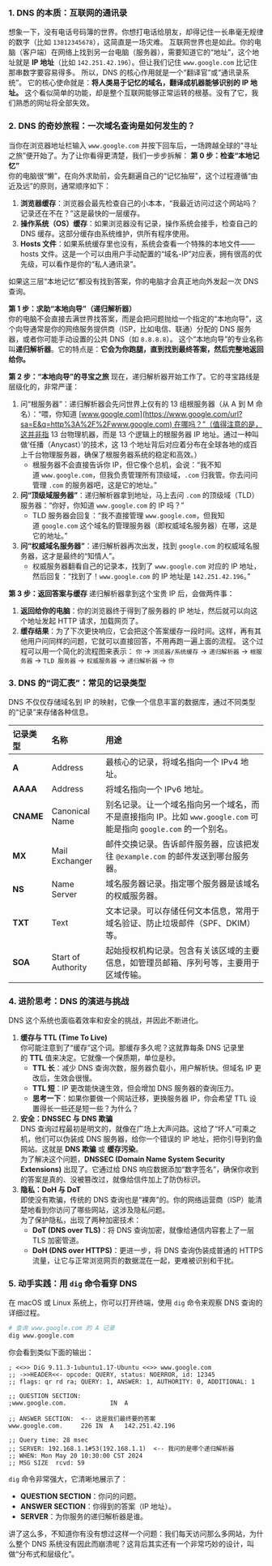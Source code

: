 ### 1. DNS 的本质：互联网的通讯录
想象一下，没有电话号码簿的世界。你想打电话给朋友，却得记住一长串毫无规律的数字（比如 `13812345678`），这简直是一场灾难。
互联网世界也是如此。你的电脑（客户端）在网络上找到另一台电脑（服务器），需要知道它的“地址”，这个地址就是 **IP 地址**（比如 `142.251.42.196`）。但让我们记住 `www.google.com` 比记住那串数字要容易得多。
所以，DNS 的核心作用就是一个“翻译官”或“通讯录系统”。
它的核心使命就是：**将人类易于记忆的域名，翻译成机器能够识别的 IP 地址。**
这个看似简单的功能，却是整个互联网能够正常运转的根基。没有了它，我们熟悉的网址将全部失效。

### 2. DNS 的奇妙旅程：一次域名查询是如何发生的？
当你在浏览器地址栏输入 `www.google.com` 并按下回车后，一场跨越全球的“寻址之旅”便开始了。为了让你看得更清楚，我们一步步拆解：
**第 0 步：检查“本地记忆”**  
你的电脑很“懒”，在向外求助前，会先翻遍自己的“记忆抽屉”，这个过程遵循“由近及远”的原则，通常顺序如下：
1. **浏览器缓存**：浏览器会最先检查自己的小本本，“我最近访问过这个网站吗？记录还在不在？”这是最快的一层缓存。
2. **操作系统（OS）缓存**：如果浏览器没有记录，操作系统会接手，检查自己的 DNS 缓存。这部分缓存由系统维护，供所有程序使用。
3. **Hosts 文件**：如果系统缓存里也没有，系统会查看一个特殊的本地文件——hosts 文件。这是一个可以由用户手动配置的“域名-IP”对应表，拥有很高的优先级，可以看作是你的“私人通讯录”。

如果这三层“本地记忆”都没有找到答案，你的电脑才会真正地向外发起一次 DNS 查询。

**第 1 步：求助“本地向导”（递归解析器）**  
你的电脑不会直接去满世界找答案，而是会把问题抛给一个指定的“本地向导”，这个向导通常是你的网络服务提供商（ISP，比如电信、联通）分配的 DNS 服务器，或者你可能手动设置的公共 DNS（如 `8.8.8.8`）。
这个“本地向导”的专业名称叫**递归解析器**。它的特点是：**它会为你跑腿，直到找到最终答案，然后完整地返回给你。**

**第 2 步：“本地向导”的寻宝之旅**
现在，递归解析器开始工作了。它的寻宝路线是层级化的，非常严谨：
1. 问“根服务器”：递归解析器会先问世界上仅有的 13 组根服务器（从 A 到 M 命名）：“喂，你知道 [www.google.com](https://www.google.com/url?sa=E&q=http%3A%2F%2Fwww.google.com) 在哪吗？”（值得注意的是，这并非指 13 台物理机器，而是 13 个逻辑上的根服务器 IP 地址。通过一种叫做‘任播（Anycast）’的技术，这 13 个地址背后对应着分布在全球各地的成百上千台物理服务器，确保了根服务器系统的稳定和高效。）
    - 根服务器不会直接告诉你 IP，但它像个总机，会说：“我不知道 `www.google.com`，但我负责管理所有顶级域，`.com` 归我管。你去问问管理 `.com` 的服务器吧，这是它的地址。”
2. **问“顶级域服务器”**：递归解析器拿到地址，马上去问 `.com` 的顶级域（TLD）服务器：“你好，你知道 `www.google.com` 的 IP 吗？”
    - TLD 服务器会回复：“我不直接管理 `www.google.com`，但我知道 `google.com` 这个域名的管理服务器（即权威域名服务器）在哪，这是它的地址。”
3. **问“权威域名服务器”**：递归解析器再次出发，找到 `google.com` 的权威域名服务器，这才是最终的“知情人”。
    - 权威服务器翻看自己的记录本，找到了 `www.google.com` 对应的 IP 地址，然后回复：“找到了！`www.google.com` 的 IP 地址是 `142.251.42.196`。”

**第 3 步：返回答案与缓存**
递归解析器拿到这个宝贵 IP 后，会做两件事：
1. **返回给你的电脑**：你的浏览器终于得到了服务器的 IP 地址，然后就可以向这个地址发起 HTTP 请求，加载网页了。
2. **缓存结果**：为了下次更快响应，它会把这个答案缓存一段时间。这样，再有其他用户问同样的问题，它就可以直接回答，不用再跑一遍上面的流程。
这个过程可以用一个简化的流程图来表示：
`你` -> `浏览器/系统缓存` -> `递归解析器` -> `根服务器` -> `TLD 服务器` -> `权威服务器` -> `递归解析器` -> `你`

### 3. DNS 的“词汇表”：常见的记录类型
DNS 不仅仅存储域名到 IP 的映射，它像一个信息丰富的数据库，通过不同类型的“记录”来存储各种信息。

|记录类型|名称|用途|
|:--|:--|:--|
|**A**|Address|最核心的记录，将域名指向一个 IPv4 地址。|
|**AAAA**|Address|将域名指向一个 IPv6 地址。|
|**CNAME**|Canonical Name|别名记录。让一个域名指向另一个域名，而不是直接指向 IP。比如 `www.google.com` 可能是指向 `google.com` 的一个别名。|
|**MX**|Mail Exchanger|邮件交换记录。告诉邮件服务器，应该把发往 `@example.com` 的邮件发送到哪台服务器。|
|**NS**|Name Server|域名服务器记录。指定哪个服务器是该域名的权威服务器。|
|**TXT**|Text|文本记录。可以存储任何文本信息，常用于域名验证、防止垃圾邮件（SPF、DKIM）等。|
|**SOA**|Start of Authority|起始授权机构记录。包含有关该区域的主要信息，如管理员邮箱、序列号等，主要用于区域传输。|

### 4. 进阶思考：DNS 的演进与挑战
DNS 这个系统也面临着效率和安全的挑战，并因此不断进化。
1. **缓存与 TTL (Time To Live)**  
    你可能注意到了“缓存”这个词。那缓存多久呢？这就靠每条 DNS 记录里的 **TTL** 值来决定。它就像一个保质期，单位是秒。
    - **TTL 长**：减少 DNS 查询次数，服务器负载小，用户解析快。但域名 IP 更改后，生效会很慢。
    - **TTL 短**：IP 更改能快速生效，但会增加 DNS 服务器的查询压力。
    - **思考一下**：如果你要做一个网站迁移，更换服务器 IP，你会希望 TTL 设置得长一些还是短一些？为什么？
2. **安全：DNSSEC 与 DNS 欺骗**  
    DNS 查询过程最初是明文的，就像在广场上大声问路。这给了“坏人”可乘之机，他们可以伪装成 DNS 服务器，给你一个错误的 IP 地址，把你引导到钓鱼网站。这就是 **DNS 欺骗** 或 **缓存污染**。  
    为了解决这个问题，**DNSSEC (Domain Name System Security Extensions)** 出现了。它通过给 DNS 响应数据添加“数字签名”，确保你收到的答案是真的、没被篡改过，就像给信件加上了防伪标识。
3. **隐私：DoH 与 DoT**  
    即使没有欺骗，传统的 DNS 查询也是“裸奔”的。你的网络运营商（ISP）能清楚地看到你访问了哪些网站，这涉及隐私问题。  
    为了保护隐私，出现了两种加密技术：
    - **DoT (DNS over TLS)**：将 DNS 查询加密，就像给通信内容套上了一层 TLS 加密管道。
    - **DoH (DNS over HTTPS)**：更进一步，将 DNS 查询伪装成普通的 HTTPS 流量，让它与正常浏览网页的数据混在一起，更难被识别和干扰。

### 5. 动手实践：用 `dig` 命令看穿 DNS
在 macOS 或 Linux 系统上，你可以打开终端，使用 `dig` 命令来观察 DNS 查询的详细过程。
```bash
# 查询 www.google.com 的 A 记录
dig www.google.com
```
你会看到类似下面的输出：
```
; <<>> DiG 9.11.3-1ubuntu1.17-Ubuntu <<>> www.google.com
;; ->>HEADER<<- opcode: QUERY, status: NOERROR, id: 12345
;; flags: qr rd ra; QUERY: 1, ANSWER: 1, AUTHORITY: 0, ADDITIONAL: 1

;; QUESTION SECTION:
;www.google.com.			IN	A

;; ANSWER SECTION:  <-- 这是我们最终要的答案
www.google.com.		226	IN	A	142.251.42.196

;; Query time: 28 msec
;; SERVER: 192.168.1.1#53(192.168.1.1)  <-- 我问的是哪个递归解析器
;; WHEN: Mon May 20 10:30:00 CST 2024
;; MSG SIZE  rcvd: 59
```
`dig` 命令非常强大，它清晰地展示了：
- **QUESTION SECTION**：你问的问题。
- **ANSWER SECTION**：你得到的答案（IP 地址）。
- **SERVER**：为你服务的递归解析器是谁。

讲了这么多，不知道你有没有想过这样一个问题：我们每天访问那么多网站，为什么整个 DNS 系统没有因此而崩溃呢？这背后其实还有一个非常巧妙的设计，叫做“分布式和层级化”。